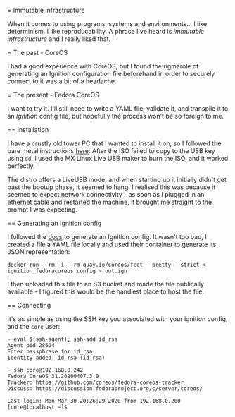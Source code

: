 = Immutable infrastructure

When it comes to using programs, systems and environments... I like determinism. I like reproducability. A phrase I've heard is _immutable infrastructure_ and I really liked that.

= The past - CoreOS

I had a good experience with CoreOS, but I found the rigmarole of generating an Ignition configuration file beforehand in order to securely connect to it was a bit of a headache.

= The present - Fedora CoreOS

I want to try it. I'll still need to write a YAML file, validate it, and transpile it to an _Ignition_ config file, but hopefully the process won't be so foreign to me.

== Installation

I have a crustly old tower PC that I wanted to install it on, so I followed the bare metal instructions [here](https://docs.fedoraproject.org/en-US/fedora-coreos/bare-metal/). After the ISO failed to copy to the USB key using `dd`, I used the MX Linux Live USB maker to burn the ISO, and it worked perfectly.

The distro offers a LiveUSB mode, and when starting up it initially didn't get past the bootup phase, it seemed to hang. I realised this was because it seemed to expect network connectivity - as soon as I plugged in an ethernet cable and restarted the machine, it brought me straight to the prompt I was expecting.

== Generating an Ignition config

I followed the [docs](https://docs.fedoraproject.org/en-US/fedora-coreos/producing-ign/) to generate an Ignition config. It wasn't too bad, I created a file a YAML file locally and used their container to generate its JSON representation:

```
docker run --rm -i --rm quay.io/coreos/fcct --pretty --strict < ignition_fedoracoreos.config > out.ign
```

I then uploaded this file to an S3 bucket and made the file publically available - I figured this would be the handiest place to host the file.

== Connecting

It's as simple as using the SSH key you associated with your ignition config, and the `core` user:

```
~ eval $(ssh-agent); ssh-add id_rsa
Agent pid 28604
Enter passphrase for id_rsa: 
Identity added: id_rsa (id_rsa)

~ ssh core@192.168.0.242
Fedora CoreOS 31.20200407.3.0
Tracker: https://github.com/coreos/fedora-coreos-tracker
Discuss: https://discussion.fedoraproject.org/c/server/coreos/

Last login: Mon Mar 30 20:26:29 2020 from 192.168.0.200
[core@localhost ~]$
```